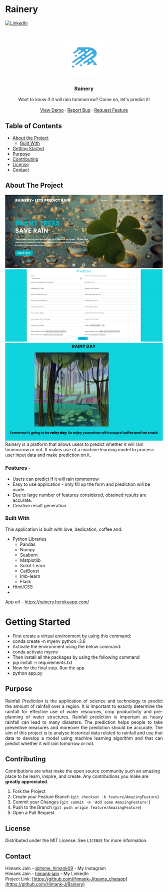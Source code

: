 # Rainery
[![LinkedIn][linkedin-shield]][linkedin-url]


<!-- PROJECT LOGO -->
<br />
<p align="center">
  <a href="https://ibb.co/sC0TMQV">
    <img src="/static/logo.png" alt="Logo" width="120" height="120">
  </a>

  <h3 align="center">Rainery</h3>

  <p align="center">
    Want to know if it will rain tommorrow? Come on, let's predict it!
    <br />
    <br />
    <a href="https://rainery.herokuapp.com/">View Demo</a>
    ·
    <a href="https://github.com/Himank-J/">Report Bug</a>
    ·
    <a href="https://github.com/Himank-J/">Request Feature</a>
  </p>
</p>

<!-- TABLE OF CONTENTS -->
## Table of Contents

* [About the Project](#about-the-project)
  * [Built With](#built-with)
* [Getting Started](#getting-started)
* [Purpose](#purpose)
* [Contributing](#contributing)
* [License](#license)
* [Contact](#contact)

<!-- ABOUT THE PROJECT -->
## About The Project
![login-screenshot](static/home.png)
![chat1-screenshot](static/form.png)
![chat1-screenshot](static/output.png)
<br />
Rainery is a platform that allows users to predict whether it will rain tommorrow or not. It makes use of a machine learning model to process user input data and make prediction on it.<br/>
### **Features -**<br />
* Users can predict if it will rain tommorrow
* Easy to use application - only fill up the form and prediction will be made.
* Due to large number of features considered, obtained results are accurate.
* Creative result generation 

### Built With
This application is built with love, dedication, coffee and:
* Python Libraries
  * Pandas
  * Numpy
  * Seaborn
  * Matplotlib
  * Scikit-Learn
  * CatBoost
  * Imb-learn
  * Flask 
* Html/CSS
* 
App url - https://rainery.herokuapp.com/  <br/>

# Getting Started 
* First create a virtual environment by using this command:
* conda create -n myenv python=3.6
* Activate the environment using the below command:
* conda activate myenv
* Then install all the packages by using the following command
* pip install -r requirements.txt
* Now for the final step. Run the app
* python app.py


<!-- Purpose -->
## Purpose 
<p style='text-align: justify;'>Rainfall Prediction is the application of science and technology to predict the amount of rainfall over a 
region. It is important to exactly determine the rainfall for effective use of water resources, crop 
productivity and pre-planning of water structures. Rainfall prediction is important as heavy rainfall can 
lead to many disasters. The prediction helps people to take preventive measures and moreover the 
prediction should be accurate. 
The aim of this project is to analyse historical data related to rainfall and use that data to develop a 
model using machine learning algorithm and that can predict whether it will rain tomorrow or not.</p>

<!-- CONTRIBUTING -->
## Contributing

Contributions are what make the open source community such an amazing place to be learn, inspire, and create. Any contributions you make are **greatly appreciated**.

1. Fork the Project
2. Create your Feature Branch (`git checkout -b feature/AmazingFeature`)
3. Commit your Changes (`git commit -m 'Add some AmazingFeature'`)
4. Push to the Branch (`git push origin feature/AmazingFeature`)
5. Open a Pull Request

<!-- LICENSE -->
## License

Distributed under the MIT License. See `LICENSE` for more information.

<!-- CONTACT -->
## Contact

Himank Jain - [@itsme_himank09](https://instagram.com/callme__hj) - My Instagram <br />
Himank Jain - [himank-jain](https://www.linkedin.com/in/himank-jain/) - My LinkedIn  <br />
Project Link: [https://github.com/Himank-J/teams_chatapp](https://github.com/Himank-J/Rainery)


<!-- MARKDOWN LINKS & IMAGES -->
<!-- https://www.markdownguide.org/basic-syntax/#reference-style-links -->

[license-shield]: https://img.shields.io/github/license/othneildrew/Best-README-Template.svg?style=flat-square
[license-url]: https://github.com/othneildrew/Best-README-Template/blob/master/LICENSE.txt
[linkedin-shield]: https://img.shields.io/badge/-LinkedIn-black.svg?style=flat-square&logo=linkedin&colorB=555
[linkedin-url]: https://www.linkedin.com/in/himank-jain/
[product-screenshot]: images/search.png
